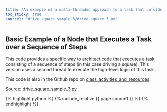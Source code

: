 ```yaml
---
title: "An example of a multi-threaded approach to a task that unfolds over time"
toc_sticky: true 
source1: "drive_square_sample_3/drive_square_3.py" 
---
```


## Basic Example of a Node that Executes a Task over a Sequence of Steps

This code provides a specific way to architect code that executes a task consisting of a sequence of steps (in this case driving a square).  This version uses a second thread to execute the high-level logic of this task.

This code is also in the Github repo on [class_activities_and_resources](https://github.com/comprobo23/class_activities_and_resources).

<a href="{{ page.source1 }}">Source: drive_square_sample_3.py</a>

{% highlight python %}
{% include_relative {{ page.source1 }} %}
{% endhighlight %}
